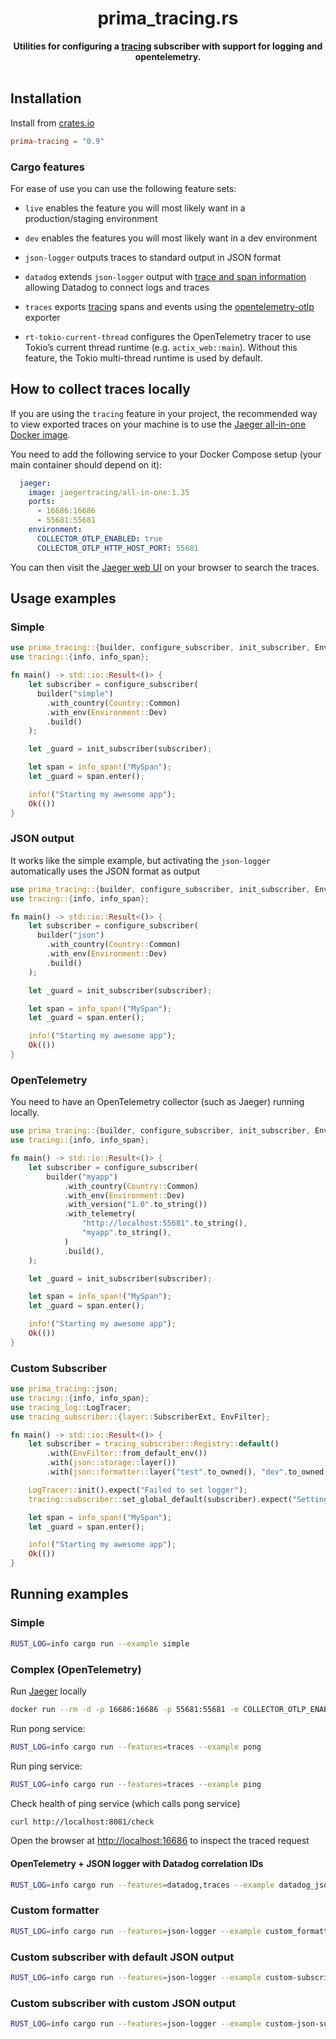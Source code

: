 <h1 align="center">prima_tracing.rs</h1>
<div align="center">
 <strong>
  Utilities for configuring a <a href="https://github.com/tokio-rs/tracing">tracing</a> subscriber with support for logging and opentelemetry.
 </strong>
</div>

<br />

## Installation

Install from [crates.io](https://crates.io/crates/prima-tracing)

```toml
prima-tracing = "0.9"
```

### Cargo features

For ease of use you can use the following feature sets:

- `live` enables the feature you will most likely want in a production/staging environment
- `dev` enables the features you will most likely want in a dev environment

- `json-logger` outputs traces to standard output in JSON format
- `datadog` extends `json-logger` output
  with [trace and span information](https://docs.datadoghq.com/tracing/connect_logs_and_traces/opentelemetry/) allowing
  Datadog to connect logs and traces
- `traces` exports [tracing](https://lib.rs/crates/tracing) spans and events using the [opentelemetry-otlp](https://crates.io/crates/opentelemetry-otlp) exporter
- `rt-tokio-current-thread` configures the OpenTelemetry tracer to use Tokio’s current thread runtime
  (e.g. `actix_web::main`). Without this feature, the Tokio multi-thread runtime is used by default.

## How to collect traces locally

If you are using the `tracing` feature in your project, the recommended way to view exported traces on your machine is to use the [Jaeger all-in-one Docker image](https://hub.docker.com/r/jaegertracing/opentelemetry-all-in-one/).

You need to add the following service to your Docker Compose setup (your main container should depend on it):

```yaml
  jaeger:
    image: jaegertracing/all-in-one:1.35
    ports:
      - 16686:16686
      - 55681:55681
    environment:
      COLLECTOR_OTLP_ENABLED: true
      COLLECTOR_OTLP_HTTP_HOST_PORT: 55681
```

You can then visit the [Jaeger web UI](http://localhost:16686/search) on your browser to search the traces.

## Usage examples

### Simple

```rust
use prima_tracing::{builder, configure_subscriber, init_subscriber, Environment};
use tracing::{info, info_span};

fn main() -> std::io::Result<()> {
    let subscriber = configure_subscriber(
      builder("simple")
        .with_country(Country::Common)
        .with_env(Environment::Dev)
        .build()
    );

    let _guard = init_subscriber(subscriber);

    let span = info_span!("MySpan");
    let _guard = span.enter();

    info!("Starting my awesome app");
    Ok(())
}
```

### JSON output

It works like the simple example, but activating the `json-logger` automatically uses the JSON format as output

```rust
use prima_tracing::{builder, configure_subscriber, init_subscriber, Environment};
use tracing::{info, info_span};

fn main() -> std::io::Result<()> {
    let subscriber = configure_subscriber(
      builder("json")
        .with_country(Country::Common)
        .with_env(Environment::Dev)
        .build()
    );

    let _guard = init_subscriber(subscriber);

    let span = info_span!("MySpan");
    let _guard = span.enter();

    info!("Starting my awesome app");
    Ok(())
}

```

### OpenTelemetry

You need to have an OpenTelemetry collector (such as Jaeger) running locally.

```rust
use prima_tracing::{builder, configure_subscriber, init_subscriber, Environment};
use tracing::{info, info_span};

fn main() -> std::io::Result<()> {
    let subscriber = configure_subscriber(
        builder("myapp")
            .with_country(Country::Common)
            .with_env(Environment::Dev)
            .with_version("1.0".to_string())
            .with_telemetry(
                "http://localhost:55681".to_string(),
                "myapp".to_string(),
            )
            .build(),
    );

    let _guard = init_subscriber(subscriber);

    let span = info_span!("MySpan");
    let _guard = span.enter();

    info!("Starting my awesome app");
    Ok(())
}

```

### Custom Subscriber

```rust
use prima_tracing::json;
use tracing::{info, info_span};
use tracing_log::LogTracer;
use tracing_subscriber::{layer::SubscriberExt, EnvFilter};

fn main() -> std::io::Result<()> {
    let subscriber = tracing_subscriber::Registry::default()
        .with(EnvFilter::from_default_env())
        .with(json::storage::layer())
        .with(json::formatter::layer("test".to_owned(), "dev".to_owned()));

    LogTracer::init().expect("Failed to set logger");
    tracing::subscriber::set_global_default(subscriber).expect("Setting default subscriber failed");

    let span = info_span!("MySpan");
    let _guard = span.enter();

    info!("Starting my awesome app");
    Ok(())
}
```

## Running examples

### Simple

```sh
RUST_LOG=info cargo run --example simple
```

### Complex (OpenTelemetry)

Run [Jaeger](https://www.jaegertracing.io) locally

```sh
docker run --rm -d -p 16686:16686 -p 55681:55681 -e COLLECTOR_OTLP_ENABLED=true -e COLLECTOR_OTLP_HTTP_HOST_PORT=55681 jaegertracing/all-in-one:1.35
```

Run pong service:

```sh
RUST_LOG=info cargo run --features=traces --example pong
```

Run ping service:

```sh
RUST_LOG=info cargo run --features=traces --example ping
```

Check health of ping service (which calls pong service)

```sh
curl http://localhost:8081/check
```

Open the browser at <http://localhost:16686> to inspect the traced request

#### OpenTelemetry + JSON logger with Datadog correlation IDs

```sh
RUST_LOG=info cargo run --features=datadog,traces --example datadog_json_logger
```

### Custom formatter

```sh
RUST_LOG=info cargo run --features=json-logger --example custom_formatter
```

### Custom subscriber with default JSON output

```sh
RUST_LOG=info cargo run --features=json-logger --example custom-subscriber
```

### Custom subscriber with custom JSON output

```sh
RUST_LOG=info cargo run --features=json-logger --example custom-json-subscriber
```
